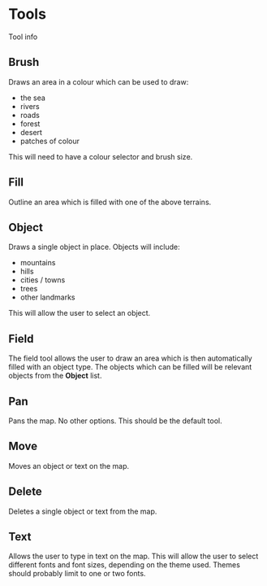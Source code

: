 
# Tools

Tool info

## Brush

Draws an area in a colour which can be used to draw:

- the sea
- rivers
- roads
- forest
- desert
- patches of colour

This will need to have a colour selector and brush size.

## Fill

Outline an area which is filled with one of the above terrains.

## Object

Draws a single object in place. Objects will include:

- mountains
- hills
- cities / towns
- trees
- other landmarks

This will allow the user to select an object.

## Field

The field tool allows the user to draw an area which is then automatically filled with an object type. The objects which can be filled will be relevant objects from the **Object** list.

## Pan

Pans the map. No other options. This should be the default tool.

## Move

Moves an object or text on the map.

## Delete

Deletes a single object or text from the map.

## Text

Allows the user to type in text on the map. This will allow the user to select different fonts and font sizes, depending on the theme used. Themes should probably limit to one or two fonts.

